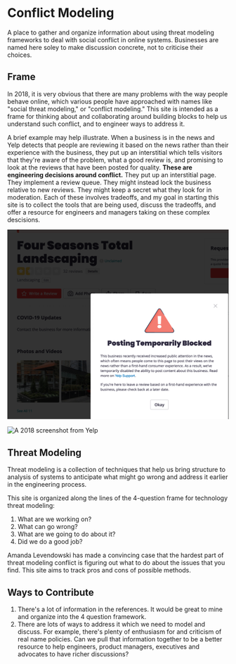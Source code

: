 # Conflict Modeling
A place to gather and organize information about using threat modeling
frameworks to deal with social conflict in online systems.  Businesses
are named here soley to make discussion concrete, not to criticise
their choices.

## Frame 

In 2018, it is very obvious that there are many problems with the way
people behave online, which various people have approached with names
like "social threat modeling," or "conflict modeling."  This site is
intended as a frame for thinking about and collaborating around
building blocks to help us understand such conflict, and to engineer
ways to address it.

A brief example may help illustrate.  When a business is in the news
and Yelp detects that people are reviewing it based on the news rather
than their experience with the business, they put up an interstitial
which tells visitors that they're aware of the problem, what a good
review is, and promising to look at the reviews that have been posted
for quality.  **These are engineering decisions around conflict.**
They put up an interstitial page.  They implement a review queue.
They might instead lock the business relative to new reviews.  They
might keep a secret what they look for in moderation.  Each of these
involves tradeoffs, and my goal in starting this site is to collect
the tools that are being used, discuss the tradeoffs, and offer a
resource for engineers and managers taking on these complex
descisions.

![A 2020 screenshot from Yelp](https://raw.githubusercontent.com/adamshostack/conflictmodeling/master/images/yelp-2.png)


![A 2018 screenshot from Yelp](https://raw.githubusercontent.com/adamshostack/conflictmodeling/master/images/RedHen.png)

## Threat Modeling

Threat modeling is a collection of techniques that help us bring
structure to analysis of systems to anticipate what might go wrong and
address it earlier in the engineering process.

This site is organized along the lines of the 4-question frame for
technology threat modeling:

1. What are we working on?
2. What can go wrong?
3. What are we going to do about it?
4. Did we do a good job?

Amanda Levendowski has made a convincing case that the hardest part of threat
modeling conflict is figuring out what to do about the issues that you
find.  This site aims to track pros and cons of possible methods.

## Ways to Contribute
1. There's a lot of information in the references.  It would be great to mine and organize into the 4 question framework.
2. There are lots of ways to address it which we need to model and discuss.  For example, there's plenty of enthusiasm for and criticism of real name policies.  Can we pull that information together to be a better resource to help engineers, product managers, executives and advocates to have richer discussions?
